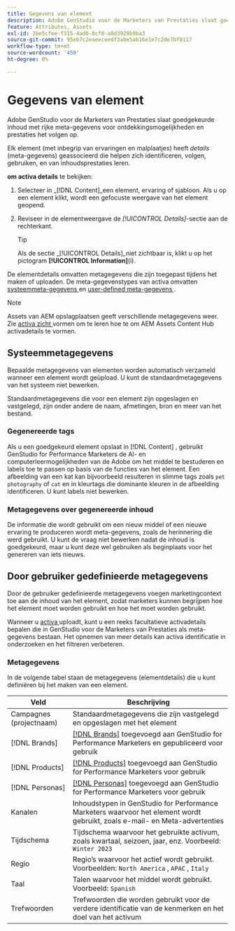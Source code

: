 ```yaml
---
title: Gegevens van element
description: Adobe GenStudio voor de Marketers van Prestaties slaat goedgekeurde inhoud met rijke meta-gegevens op voor doorzoekbaarheid en prestaties het volgen.
feature: Attributes, Assets
exl-id: 2be5cfee-f315-4ad6-8cf0-a8d3929b9ba3
source-git-commit: 95eb7c2eaeeceedf3abe5ab16e1e7c2de7bf8117
workflow-type: tm+mt
source-wordcount: '459'
ht-degree: 0%

---
```


# Gegevens van element

Adobe GenStudio voor de Marketers van Prestaties slaat goedgekeurde inhoud met rijke meta-gegevens voor ontdekkingsmogelijkheden en prestaties het volgen op.

Elk element (met inbegrip van ervaringen en malplaatjes) heeft _details_ (meta-gegevens) geassocieerd die helpen zich identificeren, volgen, gebruiken, en van inhoudsprestaties leren.

**om activa details** te bekijken:

1. Selecteer in _[!DNL Content]_een element, ervaring of sjabloon. Als u op een element klikt, wordt een gefocuste weergave van het element geopend.

1. Reviseer in de elementweergave de _[!UICONTROL Details]_-sectie aan de rechterkant.

   >[!TIP]
   >
   >Als de sectie _[!UICONTROL Details]_niet zichtbaar is, klikt u op het pictogram **[!UICONTROL Information]**(i).

De elementdetails omvatten metagegevens die zijn toegepast tijdens het maken of uploaden. De meta-gegevenstypes van activa omvatten [ systeemmeta-gegevens ](#system-metadata) en [ user-defined meta-gegevens ](#user-defined-metadata).

>[!NOTE]
>
>Assets van AEM opslagplaatsen geeft verschillende metagegevens weer. Zie [ activa zicht ](connect-aem-repo.md#step-4-configure-asset-visibility) vormen om te leren hoe te om AEM Assets Content Hub activadetails te vormen.

## Systeemmetagegevens

Bepaalde metagegevens van elementen worden automatisch verzameld wanneer een element wordt geüpload. U kunt de standaardmetagegevens van het systeem niet bewerken.

Standaardmetagegevens die voor een element zijn opgeslagen en vastgelegd, zijn onder andere de naam, afmetingen, bron en meer van het bestand.

### Gegenereerde tags

Als u een goedgekeurd element opslaat in [!DNL Content] , gebruikt GenStudio for Performance Marketers de AI- en computerleermogelijkheden van de Adobe om het middel te bestuderen en labels toe te passen op basis van de functies van het element. Een afbeelding van een kat kan bijvoorbeeld resulteren in slimme tags zoals `pet photography` of `cat` en in kleurtags die dominante kleuren in de afbeelding identificeren. U kunt labels niet bewerken.

### Metagegevens over gegenereerde inhoud

De informatie die wordt gebruikt om een nieuw middel of een nieuwe ervaring te produceren wordt meta-gegevens, zoals de herinnering die werd gebruikt. U kunt de vraag niet bewerken nadat de inhoud is goedgekeurd, maar u kunt deze wel gebruiken als beginplaats voor het genereren van iets nieuws.

## Door gebruiker gedefinieerde metagegevens

Door de gebruiker gedefinieerde metagegevens voegen marketingcontext toe aan de inhoud van het element, zodat marketers kunnen begrijpen hoe het element moet worden gebruikt en hoe het moet worden gebruikt.

Wanneer u [ activa ](/help/user-guide/content/manage-assets.md#add-assets) uploadt, kunt u een reeks facultatieve activadetails bepalen die in GenStudio voor de Marketers van Prestaties als meta-gegevens bestaan. Het opnemen van meer details kan activa identificatie in onderzoeken en het filtreren verbeteren.

### Metagegevens

In de volgende tabel staan de metagegevens (elementdetails) die u kunt definiëren bij het maken van een element.

| Veld | Beschrijving |
| ------------- | ----------- |
| Campagnes (projectnaam) | Standaardmetagegevens die zijn vastgelegd en opgeslagen met het element |
| [!DNL Brands] | [[!DNL Brands]](/help/user-guide/guidelines/brands.md) toegevoegd aan GenStudio for Performance Marketers en gepubliceerd voor gebruik |
| [!DNL Products] | [[!DNL Products]](/help/user-guide/guidelines/products.md) toegevoegd aan GenStudio for Performance Marketers voor gebruik |
| [!DNL Personas] | [[!DNL Personas]](/help/user-guide/guidelines/personas.md) toegevoegd aan GenStudio for Performance Marketers voor gebruik |
| Kanalen | Inhoudstypen in GenStudio for Performance Marketers waarvoor het element wordt gebruikt, zoals e-mail- en Meta-advertenties |
| Tijdschema | Tijdschema waarvoor het gebruikte activum, zoals kwartaal, seizoen, jaar, enz. Voorbeeld: `Winter 2023` |
| Regio | Regio’s waarvoor het actief wordt gebruikt. Voorbeelden: `North America` , `APAC` , `Italy` |
| Taal | Talen waarvoor het middel wordt gebruikt. Voorbeeld: `Spanish` |
| Trefwoorden | Trefwoorden die worden gebruikt voor de verdere identificatie van de kenmerken en het doel van het activum |

<!-- ## History

Expand the _[!UICONTROL History]_ section to view a timeline of approvals and activity.

list other activity, show screenshot?
-->

